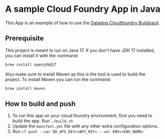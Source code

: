 # A sample Cloud Foundry App in Java

This App is an example of how to use the [Datadog Cloudfoundry Buildpack](https://github.com/datadog/datadog-cloudfoundry-buildpack).

## Prerequisite

This project is meant to run on Java 17. If you don't have JDK 17 installed, 
you can install it with the command: 

``` bash
brew install openjdk@17
```

Also make sure to install Maven as this is the tool is used to build the 
project. To install Maven you can run the command:

``` bash
brew install maven
```

## How to build and push

1. To run this app on your cloud foundry environment, first you need to build the app. Run `./build.sh`
2. Update the `manifest.yml` file with any other extra configuration options.
3. Run `cf push --var DD_API_KEY=<API_KEY> --var ENV=<ENV_NAME>`